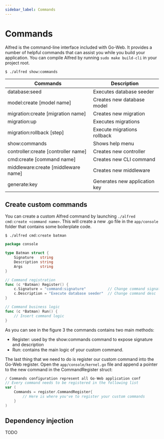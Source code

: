 ```yaml
---
sidebar_label: Commands
---
```

# Commands
Alfred is the command-line interface included with Go-Web. It provides a number of helpful commands that can assist you while you build your application. You can compile Alfred by running `sudo make build-cli` in your project root.
```
$ ./alfred show:commands
```

| Commands                  | Description                            |
| ------------------------- | -------------------------------------- |
| database:seed             | Executes database seeder               |
| model:create [model name] | Creates new database model             |
| migration:create [migration name] | Creates new migration |
| migration:up | Executes migrations |
| migration:rollback [step] | Execute migrations rollback |
| show:commands | Shows help menu |
| controller:create [controller name] | Creates new controller |
| cmd:create [command name] | Creates new CLI command |
| middleware:create [middleware name] | Creates new middleware |
| generate:key | Generates new application key |

## Create custom commands
You can create a custom Alfred command by launching `./alfred cmd:create <command name>`. 
This will create a new .go file in the `app/console` folder that contains some boilerplate code.

```
$ ./alfred cmd:create batman
```
```go title="New custom command"
package console

type Batman struct {
    Signature   string
    Description string
    Args        string
}

// Command registration
func (c *Batman) Register() {
    c.Signature = "command:signature"          // Change command signature
    c.Description = "Execute database seeder"  // Change command desc
}

// Command business logic
func (c *Batman) Run() {
    // Insert command logic
}
```
As you can see in the figure 3 the commands contains two main methods:
* Register: used by the show:commands command to expose signature and description
* Run: contains the main logic of your custom command.

The last thing that we need to do is register our custom command into the Go-Web register. 
Open the `app/console/kernel.go` file and append a pointer to the new command in the CommandRegister struct:

```go title="Command register structure"
/ Commands configuration represent all Go-Web application conf
// Every command needs to be registered in the following list
var (
    Commands = register.CommandRegister{
        // Here is where you've to register your custom commands
    }
)
```

## Dependency injection
TODO


